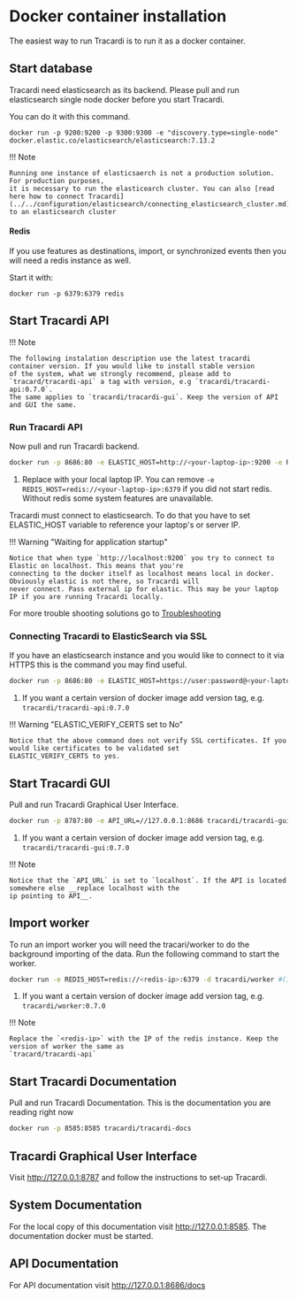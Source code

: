 # Docker container installation

The easiest way to run Tracardi is to run it as a docker container.

## Start database

Tracardi need elasticsearch as its backend. Please pull and run elasticsearch single node docker before you start
Tracardi.

You can do it with this command.

```
docker run -p 9200:9200 -p 9300:9300 -e "discovery.type=single-node" docker.elastic.co/elasticsearch/elasticsearch:7.13.2
```

!!! Note

    Running one instance of elasticsaerch is not a production solution. For production purposes, 
    it is necessary to run the elasticearch cluster. You can also [read here how to connect Tracardi](../../configuration/elasticsearch/connecting_elasticsearch_cluster.md) 
    to an elasticsearch cluster

#### Redis

If you use features as destinations, import, or synchronized events then you will need a redis instance as well.

Start it with:

```
docker run -p 6379:6379 redis
```

## Start Tracardi API

!!! Note

    The following instalation description use the latest tracardi container version. If you would like to install stable version 
    of the system, what we strongly recommend, please add to `tracard/tracardi-api` a tag with version, e.g `tracardi/tracardi-api:0.7.0`. 
    The same applies to `tracardi/tracardi-gui`. Keep the version of API and GUI the same. 

### Run Tracardi API

Now pull and run Tracardi backend.

```bash
docker run -p 8686:80 -e ELASTIC_HOST=http://<your-laptop-ip>:9200 -e REDIS_HOST=redis://<your-laptop-ip>:6379 tracardi/tracardi-api #(1)
```

1. Replace <your-laptop-ip> with your local laptop IP. You can remove `-e REDIS_HOST=redis://<your-laptop-ip>:6379` if
   you did not start redis. Without redis some system features are unavailable.

Tracardi must connect to elasticsearch. To do that you have to set ELASTIC_HOST variable to reference your laptop's or
server IP.

!!! Warning "Waiting for application startup"

    Notice that when type `http://localhost:9200` you try to connect to Elastic on localhost. This means that you're
    connecting to the docker itself as localhost means local in docker. Obviously elastic is not there, so Tracardi will
    never connect. Pass external ip for elastic. This may be your laptop IP if you are running Tracardi locally.

For more trouble shooting solutions go to [Troubleshooting](../../trouble/index.md)


### Connecting Tracardi to ElasticSearch via SSL

If you have an elasticsearch instance and you would like to connect to it via HTTPS this is the command you may find
useful.

```bash
docker run -p 8686:80 -e ELASTIC_HOST=https://user:password@<your-laptop-ip>:9200 -e ELASTIC_VERIFY_CERTS=no -e REDIS_HOST=redis://<your-laptop-ip>:6379 tracardi/tracardi-api #(1)
```

1. If you want a certain version of docker image add version tag, e.g. `tracardi/tracardi-api:0.7.0`

!!! Warning "ELASTIC_VERIFY_CERTS set to No"

    Notice that the above command does not verify SSL certificates. If you would like certificates to be validated set 
    ELASTIC_VERIFY_CERTS to yes.

## Start Tracardi GUI

Pull and run Tracardi Graphical User Interface.

```bash
docker run -p 8787:80 -e API_URL=//127.0.0.1:8686 tracardi/tracardi-gui #(1)
```

1. If you want a certain version of docker image add version tag, e.g. `tracardi/tracardi-gui:0.7.0`

!!! Note

    Notice that the `API_URL` is set to `localhost`. If the API is located somewhere else __replace localhost with the
    ip pointing to API__.

## Import worker

To run an import worker you will need the tracari/worker to do the background importing of the data. Run the following 
command to start the worker. 

```bash
docker run -e REDIS_HOST=redis://<redis-ip>:6379 -d tracardi/worker #(1)
```

1. If you want a certain version of docker image add version tag, e.g. `tracardi/worker:0.7.0`


!!! Note

    Replace the `<redis-ip>` with the IP of the redis instance. Keep the version of worker the same as 
    `tracard/tracardi-api`

## Start Tracardi Documentation

Pull and run Tracardi Documentation. This is the documentation you are reading right now

```bash
docker run -p 8585:8585 tracardi/tracardi-docs
```

## Tracardi Graphical User Interface

Visit http://127.0.0.1:8787 and follow the instructions to set-up Tracardi.

## System Documentation

For the local copy of this documentation visit http://127.0.0.1:8585. The documentation docker must be started. 

## API Documentation

For API documentation visit http://127.0.0.1:8686/docs
